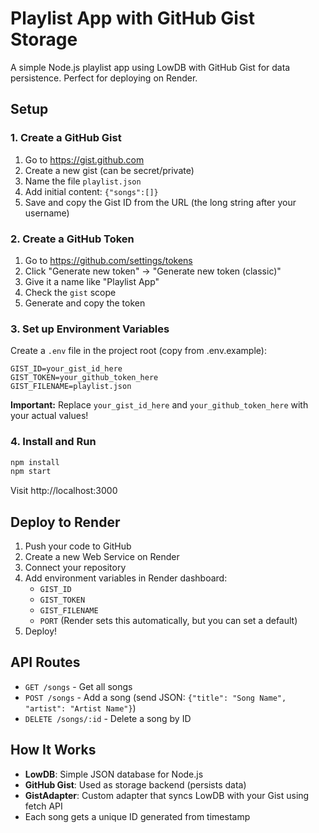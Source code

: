 # Playlist App with GitHub Gist Storage

A simple Node.js playlist app using LowDB with GitHub Gist for data persistence. Perfect for deploying on Render.

## Setup

### 1. Create a GitHub Gist

1. Go to https://gist.github.com
2. Create a new gist (can be secret/private)
3. Name the file `playlist.json`
4. Add initial content: `{"songs":[]}`
5. Save and copy the Gist ID from the URL (the long string after your username)

### 2. Create a GitHub Token

1. Go to https://github.com/settings/tokens
2. Click "Generate new token" → "Generate new token (classic)"
3. Give it a name like "Playlist App"
4. Check the `gist` scope
5. Generate and copy the token

### 3. Set up Environment Variables

Create a `.env` file in the project root (copy from .env.example):

```
GIST_ID=your_gist_id_here
GIST_TOKEN=your_github_token_here
GIST_FILENAME=playlist.json
```

**Important:** Replace `your_gist_id_here` and `your_github_token_here` with your actual values!

### 4. Install and Run

```bash
npm install
npm start
```

Visit http://localhost:3000

## Deploy to Render

1. Push your code to GitHub
2. Create a new Web Service on Render
3. Connect your repository
4. Add environment variables in Render dashboard:
   - `GIST_ID`
   - `GIST_TOKEN`
   - `GIST_FILENAME`
   - `PORT` (Render sets this automatically, but you can set a default)
5. Deploy!

## API Routes

- `GET /songs` - Get all songs
- `POST /songs` - Add a song (send JSON: `{"title": "Song Name", "artist": "Artist Name"}`)
- `DELETE /songs/:id` - Delete a song by ID

## How It Works

- **LowDB**: Simple JSON database for Node.js
- **GitHub Gist**: Used as storage backend (persists data)
- **GistAdapter**: Custom adapter that syncs LowDB with your Gist using fetch API
- Each song gets a unique ID generated from timestamp
